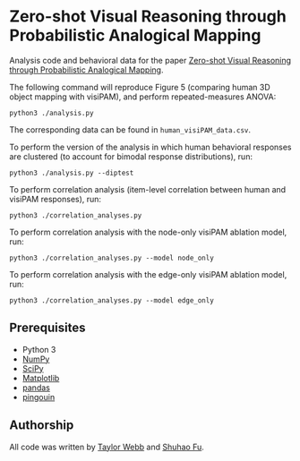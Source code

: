 # Zero-shot Visual Reasoning through Probabilistic Analogical Mapping

Analysis code and behavioral data for the paper [Zero-shot Visual Reasoning through Probabilistic Analogical Mapping](https://arxiv.org/abs/2209.15087). 

The following command will reproduce Figure 5 (comparing human 3D object mapping with visiPAM), and perform repeated-measures ANOVA:
```
python3 ./analysis.py
```
The corresponding data can be found in ```human_visiPAM_data.csv```.

To perform the version of the analysis in which human behavioral responses are clustered (to account for bimodal response distributions), run:
```
python3 ./analysis.py --diptest
```

To perform correlation analysis (item-level correlation between human and visiPAM responses), run:
```
python3 ./correlation_analyses.py
```
To perform correlation analysis with the node-only visiPAM ablation model, run:
```
python3 ./correlation_analyses.py --model node_only
```
To perform correlation analysis with the edge-only visiPAM ablation model, run:
```
python3 ./correlation_analyses.py --model edge_only
```

## Prerequisites

- Python 3
- [NumPy](https://numpy.org/)
- [SciPy](https://scipy.org/)
- [Matplotlib](https://matplotlib.org/)
- [pandas](https://pandas.pydata.org/)
- [pingouin](https://pingouin-stats.org/build/html/index.html)

## Authorship

All code was written by [Taylor Webb](https://github.com/taylorwwebb) and [Shuhao Fu](https://github.com/fushuhao6). 
